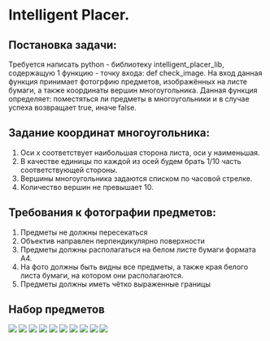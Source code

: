 # Intelligent Placer.

## Постановка задачи:
Требуется написать python - библиотеку intelligent_placer_lib, содержащую 1 функцию - точку входа: def check_image. На вход данная функция принимает фотогрфию предметов, изображённых на листе бумаги, а также координаты вершин многоугольника. Данная функция определяет: поместяться ли предметы в многоугольники и в случае успеха возвращает true, иначе false.

## Задание координат многоугольника:
1. Оси x соответствует наибольшая сторона листа, оси y наименьшая.
2. В качестве единицы по каждой из осей будем брать 1/10 часть соответствующей стороны.
3. Вершины многоугольника задаются списком по часовой стрелке.
4. Количество вершин не превышает 10.

## Требования к фотографии предметов:
1. Предметы не должны пересекаться
2. Объектив направлен перпендикулярно поверхности
3. Предметы должны располагаться на белом листе бумаги формата A4.
4. На фото должны быть видны все предметы, а также края белого листа бумаги, на котором они располагаются.
5. Предметы должны иметь чётко выраженные границы

## Набор предметов
![](./images/items/book.jpg)
![](./images/items/check_book.jpg)
![](./images/items/clock.jpg)
![](./images/items/cup.jpg)
![](./images/items/key.jpg)
![](./images/items/lighter.jpg)
![](./images/items/pen.jpg)
![](./images/items/pin.jpg)
![](./images/items/razor.jpg)
![](./images/items/scissors.jpg)
